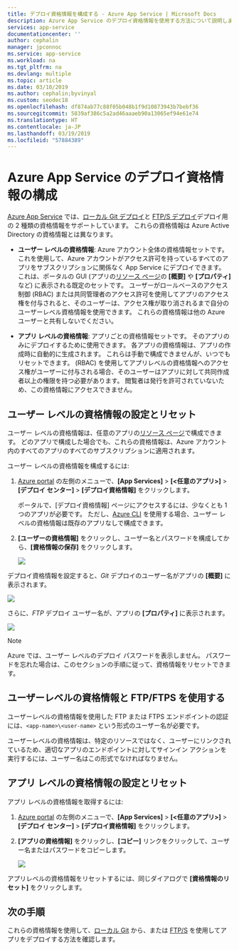 ```yaml
---
title: デプロイ資格情報を構成する - Azure App Service | Microsoft Docs
description: Azure App Service のデプロイ資格情報を使用する方法について説明します。
services: app-service
documentationcenter: ''
author: cephalin
manager: jpconnoc
ms.service: app-service
ms.workload: na
ms.tgt_pltfrm: na
ms.devlang: multiple
ms.topic: article
ms.date: 03/10/2019
ms.author: cephalin;byvinyal
ms.custom: seodec18
ms.openlocfilehash: df874ab77c88f05b048b1f9d10873943b7bebf36
ms.sourcegitcommit: 5839af386c5a2ad46aaaeb90a13065ef94e61e74
ms.translationtype: HT
ms.contentlocale: ja-JP
ms.lasthandoff: 03/19/2019
ms.locfileid: "57884389"
---
```

# <a name="configure-deployment-credentials-for-azure-app-service"></a>Azure App Service のデプロイ資格情報の構成
[Azure App Service](https://go.microsoft.com/fwlink/?LinkId=529714) では、[ローカル Git デプロイ](deploy-local-git.md)と [FTP/S デプロイ](deploy-ftp.md)デプロイ用の 2 種類の資格情報をサポートしています。 これらの資格情報は Azure Active Directory の資格情報とは異なります。

* **ユーザー レベルの資格情報**: Azure アカウント全体の資格情報セットです。 これを使用して、Azure アカウントがアクセス許可を持っているすべてのアプリをサブスクリプションに関係なく App Service にデプロイできます。 これは、ポータルの GUI (アプリの[リソース ページ](../azure-resource-manager/manage-resources-portal.md#manage-resources)の **[概要]** や **[プロパティ]** など) に表示される既定のセットです。 ユーザーがロールベースのアクセス制御 (RBAC) または共同管理者のアクセス許可を使用してアプリのアクセス権を付与されると、そのユーザーは、アクセス権が取り消されるまで自分のユーザーレベル資格情報を使用できます。 これらの資格情報は他の Azure ユーザーと共有しないでください。

* **アプリ レベルの資格情報**: アプリごとの資格情報セットです。 そのアプリのみにデプロイするために使用できます。 各アプリの資格情報は、アプリの作成時に自動的に生成されます。 これらは手動で構成できませんが、いつでもリセットできます。 (RBAC) を使用してアプリレベルの資格情報へのアクセス権がユーザーに付与される場合、そのユーザーはアプリに対して共同作成者以上の権限を持つ必要があります。 閲覧者は発行を許可されていないため、この資格情報にアクセスできません。

## <a name="userscope"></a>ユーザー レベルの資格情報の設定とリセット

ユーザー レベルの資格情報は、任意のアプリの[リソース ページ](../azure-resource-manager/manage-resources-portal.md#manage-resources)で構成できます。 どのアプリで構成した場合でも、これらの資格情報は、Azure アカウント内のすべてのアプリのすべてのサブスクリプションに適用されます。 

ユーザー レベルの資格情報を構成するには:

1. [Azure portal](https://portal.azure.com) の左側のメニューで、**[App Services]** > **[&lt;任意のアプリ>]** > **[デプロイ センター]** > **[デプロイ資格情報]** をクリックします。

    ポータルで、[デプロイ資格情報] ページにアクセスするには、少なくとも 1 つのアプリが必要です。 ただし、[Azure CLI](/cli/azure/webapp/deployment/user?view=azure-cli-latest#az-webapp-deployment-user-set) を使用する場合、ユーザー レベルの資格情報は既存のアプリなしで構成できます。

2. **[ユーザーの資格情報]** をクリックし、ユーザー名とパスワードを構成してから、**[資格情報の保存]** をクリックします。

    ![](./media/app-service-deployment-credentials/deployment_credentials_configure.png)

デプロイ資格情報を設定すると、*Git* デプロイのユーザー名がアプリの **[概要]** に表示されます。

![](./media/app-service-deployment-credentials/deployment_credentials_overview.png)

さらに、*FTP* デプロイ ユーザー名が、アプリの **[プロパティ]** に表示されます。

![](./media/app-service-deployment-credentials/deployment_credentials_properties.png)

> [!NOTE]
> Azure では、ユーザー レベルのデプロイ パスワードを表示しません。 パスワードを忘れた場合は、このセクションの手順に従って、資格情報をリセットできます。
>
>  

## <a name="use-user-level-credentials-with-ftpftps"></a>ユーザーレベルの資格情報と FTP/FTPS を使用する

ユーザーレベルの資格情報を使用した FTP または FTPS エンドポイントの認証には、`<app-name>\<user-name>` という形式のユーザー名が必要です。

ユーザーレベルの資格情報は、特定のリソースではなく、ユーザーにリンクされているため、適切なアプリのエンドポイントに対してサインイン アクションを実行するには、ユーザー名はこの形式でなければなりません。

## <a name="appscope"></a>アプリ レベルの資格情報の設定とリセット
アプリ レベルの資格情報を取得するには:

1. [Azure portal](https://portal.azure.com) の左側のメニューで、**[App Services]** > **[&lt;任意のアプリ>]** > **[デプロイ センター]** > **[デプロイ資格情報]** をクリックします。

2. **[アプリの資格情報]** をクリックし、**[コピー]** リンクをクリックして、ユーザー名またはパスワードをコピーします。

    ![](./media/app-service-deployment-credentials/deployment_credentials_app_level.png)

アプリレベルの資格情報をリセットするには、同じダイアログで **[資格情報のリセット]** をクリックします。

## <a name="next-steps"></a>次の手順

これらの資格情報を使用して、[ローカル Git](deploy-local-git.md) から、または [FTP/S](deploy-ftp.md) を使用してアプリをデプロイする方法を確認します。
